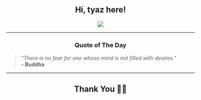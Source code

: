 <h2 align="center"> Hi, tyaz here!</h2>

<p align="center">
<a href="https://github.com/tyazx" alt="github streak"><img src="https://dvst-streak.herokuapp.com/?user=tyazx&theme=tokyonight&fire=DD472C"></a>
</p>

<hr>
<h3 align="center">Quote of The Day</h3>
<p align="center">
<blockquote>
<i>"There is no fear for one whose mind is not filled with desires."</i>
<br>
<b>- Buddha</b>
</blockquote>
</p>


<hr>
<h2 align="center">Thank You 🙏🏼</h2>

